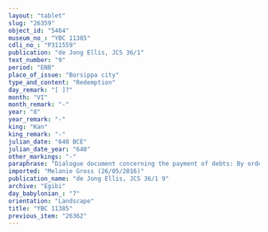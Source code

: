 ```yaml
---
layout: "tablet"
slug: "26359"
object_id: "5464"
museum_no_: "YBC 11385"
cdli_no_: "P311559"
publication: "de Jong Ellis, JCS 36/1"
text_number: "9"
period: "ENB"
place_of_issue: "Borsippa city"
type_and_content: "Redemption"
day_remark: "[ ]?"
month: "VI"
month_remark: "-"
year: "8"
year_remark: "-"
king: "Kan"
king_remark: "-"
julian_date: "640 BCE"
julian_date_year: "640"
other_markings: "-"
paraphrase: "Dialogue document concerning the payment of debts: By order of (<em>ina na&scaron;parti</em>) <strong>C</strong>, his son <strong>A<sub>1</sub></strong>, his wife <strong><sup>f</sup>A<sub>2</sub></strong> and his mother <strong><sup>f</sup>A<sub>3</sub></strong> address <strong>B</strong> about 6 minas of silver without interest (<em>qaqqadu</em>), claim (<em>ra&scaron;&ucirc;tu</em>) of <strong>D</strong>, father of <strong>C</strong> and grandfather of <strong>A<sub>1</sub></strong>, which is due from (<em>ina muhhi</em>) <strong>E</strong> who placed gardens (<em>kir&ucirc;</em>) at the Lagamal Canal (Harru-&scaron;a-Lagamal) as a pledge. <strong>B</strong> shall pay (<em>eṭēru</em>) the debt and release (<em>u&scaron;&scaron;uru</em>) the pledged property (<em>bīt</em> <em>ma&scaron;kani</em>) from the sons of <strong>E</strong>. He agrees in the repayment (<em>&scaron;ullumdu</em>). The case is settled. On the day the sealed documents are opened, <strong>A<sub>1</sub></strong>, <strong><sup>f</sup>A<sub>2</sub></strong> and <strong><sup>f</sup>A<sub>3</sub></strong> will give it to <strong>B</strong>. 9 witnesses and the scribe.<br /> &nbsp;<br /> <strong>A<sub>1</sub></strong> = Tabnēa/Kudurru/Bēl-ēṭir//&Scaron;ang&ucirc;-Dilbat; <strong><sup>f</sup>A<sub>2</sub></strong> = <sup>f</sup>Hiptāya, mother of <strong>A<sub>1</sub></strong>; <strong><sup>f</sup>A<sub>3</sub></strong> = <sup>f</sup>Sinunu, mother of the father of <strong>A<sub>1</sub></strong>; <strong>B</strong> = &Scaron;āpik-zēri/Bammaya//Egibi; <strong>C</strong> = Kudurru/Bēl-ēṭir//&Scaron;ang&ucirc;-Dilbat; <strong>D</strong> = Bēl-ēṭir//&Scaron;ang&ucirc;-Dilbat; <strong>E</strong> = L&acirc;b&acirc;&scaron;i/Mukīn-zēri//Basia; Scribe = Nab&ucirc;-nādin-&scaron;umi/&Scaron;ulāya//Basia<br /> &nbsp;"
imported: "Melanie Gross (26/05/2016)"
publication_name: "de Jong Ellis, JCS 36/1 9"
archive: "Egibi"
day_babylonian_: "7"
orientation: "Landscape"
title: "YBC 11385"
previous_item: "26362"
---
```

